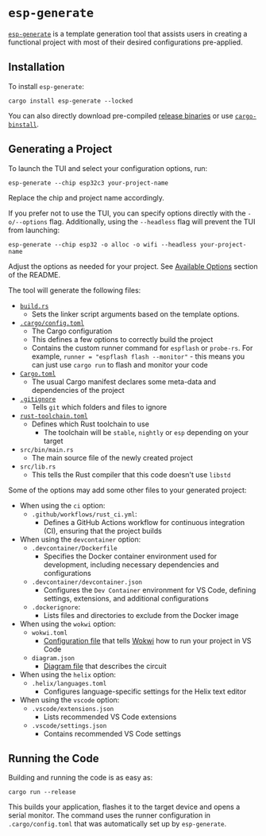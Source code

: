 # `esp-generate`

[`esp-generate`][esp-generate] is a template generation tool that assists users in creating a functional project with most of their desired configurations pre-applied.

## Installation
To install `esp-generate`:

```shell
cargo install esp-generate --locked
```

You can also directly download pre-compiled [release binaries][release-binaries] or use [`cargo-binstall`][cargo-binstall].

[release-binaries]: https://github.com/esp-rs/esp-generate/releases
[cargo-binstall]: https://github.com/cargo-bins/cargo-binstall

## Generating a Project

To launch the TUI and select your configuration options, run:

```shell
esp-generate --chip esp32c3 your-project-name
```

Replace the chip and project name accordingly.

If you prefer not to use the TUI, you can specify options directly with the `-o/--options` flag. Additionally, using the `--headless` flag will prevent the TUI from launching:

```shell
esp-generate --chip esp32 -o alloc -o wifi --headless your-project-name
```

Adjust the options as needed for your project. See [Available Options][available-options] section of the README.

The tool will generate the following files:
- [`build.rs`][build.rs]
    - Sets the linker script arguments based on the template options.
- [`.cargo/config.toml`][config-toml]
    - The Cargo configuration
    - This defines a few options to correctly build the project
    - Contains the custom runner command for `espflash` or `probe-rs`. For example, `runner = "espflash flash --monitor"` - this means you can just use `cargo run` to flash and monitor your code
- [`Cargo.toml`][cargo-toml]
    - The usual Cargo manifest declares some meta-data and dependencies of the project
- [`.gitignore`][gitignore]
    - Tells `git` which folders and files to ignore
- [`rust-toolchain.toml`][rust-toolchain-toml]
    - Defines which Rust toolchain to use
      - The toolchain will be `stable`, `nightly` or `esp` depending on your target
- `src/bin/main.rs`
    - The main source file of the newly created project
- `src/lib.rs`
    - This tells the Rust compiler that this code doesn't use `libstd`

Some of the options may add some other files to your generated project:
- When using the `ci` option:
  - `.github/workflows/rust_ci.yml`:
    - Defines a GitHub Actions workflow for continuous integration (CI), ensuring that the project builds
- When using the `devcontainer` option:
  - `.devcontainer/Dockerfile`
    - Specifies the Docker container environment used for development, including necessary dependencies and configurations
  - `.devcontainer/devcontainer.json`
    - Configures the `Dev Container` environment for VS Code, defining settings, extensions, and additional configurations
  - `.dockerignore`:
    - Lists files and directories to exclude from the Docker image
- When using the `wokwi` option:
  - `wokwi.toml`
    - [Configuration file][wokwi-toml] that tells [Wokwi][wokwi] how to run your project in VS Code
  - `diagram.json`
    - [Diagram file][diagram-file] that describes the circuit
- When using the `helix` option:
  - `.helix/languages.toml`
    - Configures language-specific settings for the Helix text editor
- When using the `vscode` option:
  - `.vscode/extensions.json`
    - Lists recommended VS Code extensions
  - `.vscode/settings.json`
    - Contains recommended VS Code settings

[esp-generate]: https://github.com/esp-rs/esp-generate
[available-options]: https://github.com/esp-rs/esp-generate?tab=readme-ov-file#available-options
[build.rs]: https://doc.rust-lang.org/cargo/reference/build-scripts.html
[cargo-toml]: https://doc.rust-lang.org/cargo/reference/manifest.html
[gitignore]: https://git-scm.com/docs/gitignore
[config-toml]: https://doc.rust-lang.org/cargo/reference/config.html
[rust-toolchain-toml]: https://rust-lang.github.io/rustup/overrides.html#the-toolchain-file
[wokwi-toml]: https://docs.wokwi.com/vscode/project-config
[wokwi]: https://wokwi.com/
[diagram-file]: https://docs.wokwi.com/diagram-format

## Running the Code

Building and running the code is as easy as:

```shell
cargo run --release
```

This builds your application, flashes it to the target device and opens a serial monitor. The command uses the runner configuration in `.cargo/config.toml` that was automatically set up by `esp-generate`.

<!-- TODO: Shall we explain the fron and backend options here? -->


